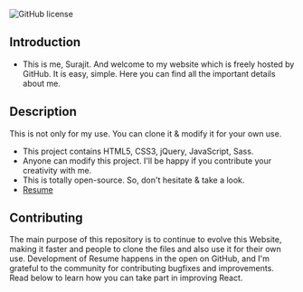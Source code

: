 ![GitHub license](https://img.shields.io/badge/license-MIT-blue.svg)

## Introduction

* This is me, Surajit. And welcome to my website which is freely hosted by GitHub. It is easy, simple. Here you can find all the important details about me.
## Description

This is not only for my use. You can clone it & modify it for your own use.
* This project contains HTML5, CSS3, jQuery, JavaScript, Sass.
* Anyone can modify this project. I'll be happy if you contribute your creativity with me.
* This is totally open-source. So, don't hesitate & take a look.
* [Resume](https://surajithere.github.io/portfolio/)

## Contributing

The main purpose of this repository is to continue to evolve this Website, making it faster and people to clone the files and also use it for their own use. Development of Resume happens in the open on GitHub, and I'm grateful to the community for contributing bugfixes and improvements. Read below to learn how you can take part in improving React.
